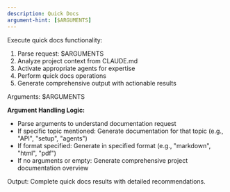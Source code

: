 ```yaml
---
description: Quick Docs
argument-hint: [$ARGUMENTS]
---
```


Execute quick docs functionality:

1. Parse request: $ARGUMENTS
2. Analyze project context from CLAUDE.md
3. Activate appropriate agents for expertise
4. Perform quick docs operations
5. Generate comprehensive output with actionable results

Arguments: $ARGUMENTS

**Argument Handling Logic:**
- Parse arguments to understand documentation request
- If specific topic mentioned: Generate documentation for that topic (e.g., "API", "setup", "agents")
- If format specified: Generate in specified format (e.g., "markdown", "html", "pdf")
- If no arguments or empty: Generate comprehensive project documentation overview

Output: Complete quick docs results with detailed recommendations.
